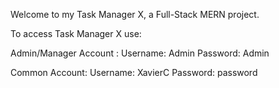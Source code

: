 ﻿Welcome to my Task Manager X, a Full-Stack MERN project.

To access Task Manager X use:

Admin/Manager Account : Username: Admin Password: Admin

Common Account: Username: XavierC Password: password
